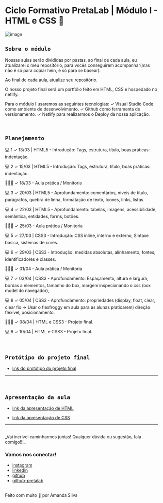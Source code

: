 # Ciclo Formativo PretaLab | Módulo I - HTML e CSS 🚀 

![image](https://media.giphy.com/media/968taxwNaAXqZASdcn/giphy.gif)

## `Sobre o módulo` 
Nossas aulas serão divididas por pastas, ao final de cada aula, eu atualizarei o meu reposítório, para vocês conseguirem acompanhar(mas não é só para copiar hein, é só para se basear).

Ao final de cada aula, atualize seu repositório.

O nosso projeto final será um portfólio feito em HTML, CSS e hospedado no netlify.

Para o módulo I usaremos as seguintes tecnologias:
✓		Visual Studio Code como ambiente de desenvolvimento.
✓		Github como ferramenta de versionamento.
✓		Netlify para realizarmos o Deploy da nossa aplicação.

<br>

## `Planejamento`

💻 1 ✓ 13/03 | HTML5 -	Introdução: Tags, estrutura, título, boas práticas: indentação.

💻 2 ✓ 15/03 | HTML5 -	Introdução: Tags, estrutura, título, boas práticas: indentação.

👩🏾‍💻 ✓   18/03 -	Aula prática / Monitoria

💻 3 ✓ 20/03 | HTML5 - Aprofundamento: comentários, níveis de título, parágrafos, quebra de linha, formatação de texto, ícones, links, listas.

💻 4 ✓ 22/03 | HTML5 - Aprofundamento: tabelas, imagens, acessibilidade, semântica, entidades, forms, botões.

👩🏾‍💻 ✓   25/03 -	Aula prática / Monitoria

💻 5 ✓ 27/03 |	CSS3 - Introdução: CSS inline, interno e externo, Sintaxe básica, sistemas de cores. 

💻 6 ✓ 29/03 | CSS3 - Introdução: medidas absolutas, alinhamento, fontes, identificadores e classes.

👩🏾‍💻 ✓   01/04 - Aula prática / Monitoria

💻 7 ✓	03/04 |	CSS3 - Aprofundamento: Espaçamento, altura e largura, bordas a elementos, tamanho do box, margem inspecionando o css (box model do navegador),

💻 8 ✓	05/04 |	CSS3 - Aprofundamento: propriedades (display, float, clear, clear fix -> Usar o flexfroggy em aula para as alunas praticarem) direção flexível, posicionamento.

👩🏾‍💻 ✓	 08/04 | HTML e CSS3 - Projeto final.

💻 9 ✓	10/04 |	HTML e CSS3 - Projeto final.

<br>

## `Protótipo do projeto final`

- [link do protótipo do projeto final](https://www.figma.com/file/dykEV9jRKyK7K83CQ74zfP/Portfolio-Ciclo-Formativo-II---M%C3%B3dulo-I?node-id=0%3A1)

---

<br>

## `Apresentação da aula`

- [link da apresentação de HTML](https://docs.google.com/presentation/d/1akCKczjv3oPmd6NqQ2cQ4DL6Im2pY3Z8XV6Dv4B4sLo/edit?usp=sharing)

- [link da apresentação de CSS](https://docs.google.com/presentation/d/1rE4FdBzg2VdG_iheqd4CAJ4EybUWlSTedr4eoOk2Hwc/edit?usp=sharing)

--- 
<br>
_Vai incrível caminharmos juntas! Qualquer dúvida ou sugestão, fala comigo!!!_
<br>

### Vamos nos conectar!

- [instagram](https://www.instagram.com/mandysporai)
- [linkedin](https://www.linkedin.com/in/amanda-silva-dev/)
- [github](https://github.com/mandypry)
- [github-pretalab](https://github.com/asilvaolabi)

<br>
Feito com muito 🤎 por Amanda Silva